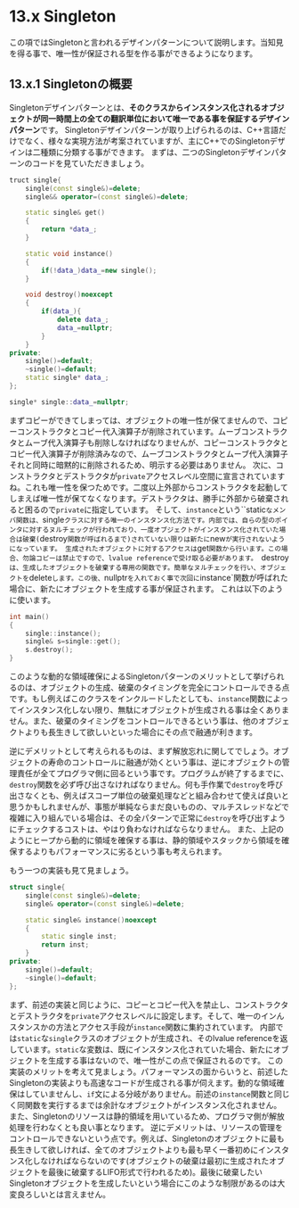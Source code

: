 # 13.x Singleton
この項ではSingletonと言われるデザインパターンについて説明します。当知見を得る事で、唯一性が保証される型を作る事ができるようになります。

## 13.x.1 Singletonの概要
Singletonデザインパターンとは、**そのクラスからインスタンス化されるオブジェクトが同一時間上の全ての翻訳単位において唯一である事を保証するデザインパターン**です。
Singletonデザインパターンが取り上げられるのは、C++言語だけでなく、様々な実現方法が考案されていますが、主にC++でのSingletonデザインは二種類に分類する事ができます。
まずは、二つのSingletonデザインパターンのコードを見ていただきましょう。
```cpp
truct single{
    single(const single&)=delete;
    single&& operator=(const single&)=delete;

    static single& get()
    {
        return *data_;
    }

    static void instance()
    {
        if(!data_)data_=new single();
    }

    void destroy()noexcept
    {
        if(data_){
            delete data_;
            data_=nullptr;
        }
    }
private:
    single()=default;
    ~single()=default;
    static single* data_;
};

single* single::data_=nullptr;
```
まずコピーができてしまっては、オブジェクトの唯一性が保てませんので、コピーコンストラクタとコピー代入演算子が削除されています。ムーブコンストラクタとムーブ代入演算子も削除しなければなりませんが、コピーコンストラクタとコピー代入演算子が削除済みなので、ムーブコンストラクタとムーブ代入演算子それと同時に暗黙的に削除されるため、明示する必要はありません。
次に、コンストラクタとデストラクタが`private`アクセスレベル空間に宣言されていますね。これも唯一性を保つためです。二度以上外部からコンストラクタを起動してしまえば唯一性が保てなくなります。デストラクタは、勝手に外部から破棄されると困るので`private`に指定しています。
そして、`instance`という``static`なメンバ関数は、`single`クラスに対する唯一のインスタンス化方法です。内部では、自らの型のポインタに対するヌルチェックが行われており、一度オブジェクトがインスタンス化されていた場合は破棄(`destroy`関数が呼ばれるまで)されていない限りは新たに`new`が実行されないようになっています。
生成されたオブジェクトに対するアクセスは`get`関数から行います。この場合、勿論コピーは禁止ですので、lvalue referenceで受け取る必要があります。
`destroy`は、生成したオブジェクトを破棄する専用の関数です。簡単なヌルチェックを行い、オブジェクトを`delete`します。この後、`nullptr`を入れておく事で次回に`instance`関数が呼ばれた場合に、新たにオブジェクトを生成する事が保証されます。
これは以下のように使います。
```cpp
int main()
{
    single::instance();
    single& s=single::get();
    s.destroy();
}
```
このような動的な領域確保によるSingletonパターンのメリットとして挙げられるのは、オブジェクトの生成、破棄のタイミングを完全にコントロールできる点です。もし例えばこのクラスをインクルードしたとしても、`instance`関数によってインスタンス化しない限り、無駄にオブジェクトが生成される事は全くありません。また、破棄のタイミングをコントロールできるという事は、他のオブジェクトよりも長生きして欲しいといった場合にその点で融通が利きます。

逆にデメリットとして考えられるものは、まず解放忘れに関してでしょう。オブジェクトの寿命のコントロールに融通が効くという事は、逆にオブジェクトの管理責任が全てプログラマ側に回るという事です。プログラムが終了するまでに、`destroy`関数を必ず呼び出さなければなりません。何も手作業で`destroy`を呼び出さなくとも、例えばスコープ単位の破棄処理などと組み合わせて使えば良いと思うかもしれませんが、事態が単純ならまだ良いものの、マルチスレッドなどで複雑に入り組んでいる場合は、その全パターンで正常に`destroy`を呼び出すようにチェックするコストは、やはり負わなければならなりません。
また、上記のようにヒープから動的に領域を確保する事は、静的領域やスタックから領域を確保するよりもパフォーマンスに劣るという事も考えられます。

もう一つの実装も見て見ましょう。
```cpp
struct single{
    single(const single&)=delete;
    single& operator=(const single&)=delete;

    static single& instance()noexcept
    {
        static single inst;
        return inst;
    }
private:
    single()=default;
    ~single()=default;
};
```
まず、前述の実装と同じように、コピーとコピー代入を禁止し、コンストラクタとデストラクタを`private`アクセスレベルに設定します。そして、唯一のインんスタンスかの方法とアクセス手段が`instance`関数に集約されています。
内部では`static`な`single`クラスのオブジェクトが生成され、そのlvalue referenceを返しています。`static`な変数は、既にインスタンス化されていた場合、新たにオブジェクトを生成する事はないので、唯一性がこの点で保証されるのです。
この実装のメリットを考えて見ましょう。パフォーマンスの面からいうと、前述したSingletonの実装よりも高速なコードが生成される事が伺えます。動的な領域確保はしていませんし、`if`文による分岐がありません。前述の`instance`関数と同じく同関数を実行するまでは余計なオブジェクトがインスタンス化されません。
また、Singletonのリソースは静的領域を用いているため、プログラマ側が解放処理を行わなくとも良い事となります。
逆にデメリットは、リソースの管理をコントロールできないという点です。例えば、Singletonのオブジェクトに最も長生きして欲しければ、全てのオブジェクトよりも最も早く一番初めにインスタンス化しなければならないのです(オブジェクトの破棄は最初に生成されたオブジェクトを最後に破棄するLIFO形式で行われるため)。最後に破棄したいSingletonオブジェクトを生成したいという場合にこのような制限があるのは大変良ろしいとは言えません。

